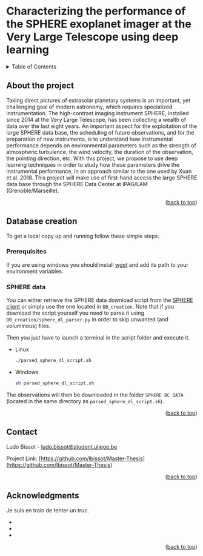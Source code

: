 # Characterizing the performance of the SPHERE exoplanet imager at the Very Large Telescope using deep learning
<a name="readme-top"></a>

<!-- TABLE OF CONTENTS -->
<details>
<summary>Table of Contents</summary>
    <ol>
        <li>
            <a href='#About-the-project'>About the project</a>
        </li>
        <li>
        <a href="#Database-creation">Database creation</a>
            <ul>
                <li><a href="#Prerequisites">Prerequisites</a>
            </ul>
            <ul>
                <li><a href="#SPHERE-DATA">SPHERE DATA</a>
            </ul>
        </li>
        <li>
            <a href='#Contact'>Contact</a>
        </li>
    </ol>
</details>



<!-- ABOUT THE PROJECT -->
## About the project

<!-- [![Product Name Screen Shot][product-screenshot]](https://example.com) -->

Taking direct pictures of extrasolar planetary systems is an important, yet challenging goal of modern astronomy, which requires specialized instrumentation. The high-contrast imaging instrument SPHERE, installed since 2014 at the Very Large Telescope, has been collecting a wealth of data over the last eight years. An important aspect for the exploitation of the large SPHERE data base, the scheduling of future observations, and for the preparation of new instruments, is to understand how instrumental performance depends on environmental parameters such as the strength of atmospheric turbulence, the wind velocity, the duration of the observation, the pointing direction, etc. With this project, we propose to use deep learning techniques in order to study how these parameters drive the instrumental performance, in an approach similar to the one used by Xuan et al. 2018. This project will make use of first-hand access the large SPHERE data base through the SPHERE Data Center at IPAG/LAM (Grenoble/Marseille).

<p align="right">(<a href="#readme-top">back to top</a>)</p>


<!-- GETTING STARTED -->
## Database creation

To get a local copy up and running follow these simple steps.

### Prerequisites

If you are using windows you should install [wget](https://gnuwin32.sourceforge.net/packages/wget.htm) and add its path to your environment variables.

### SPHERE data

You can either retrieve the SPHERE data download script from the [SPHERE client](https://sphere.osug.fr/spip.php?rubrique34&lang=fr) or simply use the one located in `DB_creation`. 
Note that if you download the script yourself you need to parse it using `DB_creation/sphere_dl_parser.py` in order to skip unwanted (and voluminous) files.

Then you just have to launch a terminal in the script folder and execute it.

* Linux
  ```sh
  ./parsed_sphere_dl_script.sh
  ```

* Windows
  ```sh
  sh parsed_sphere_dl_script.sh
  ```

The observations will then be downloaded in the folder `SPHERE DC DATA` (located in the same directory as `parsed_sphere_dl_script.sh`).

<!-- ### Installation

1. Get a free API Key at [https://example.com](https://example.com)
2. Clone the repo
   ```sh
   git clone https://github.com/github_username/repo_name.git
   ```
3. Install NPM packages
   ```sh
   npm install
   ```
4. Enter your API in `config.js`
   ```js
   const API_KEY = 'ENTER YOUR API';
   ``` -->

<p align="right">(<a href="#readme-top">back to top</a>)</p>


<!-- CONTACT -->
## Contact

Ludo Bissot - ludo.bissot@student.uliege.be

Project Link: [https://github.com/lbissot/Master-Thesis](https://github.com/lbissot/Master-Thesis)

<p align="right">(<a href="#readme-top">back to top</a>)</p>



<!-- ACKNOWLEDGMENTS -->
## Acknowledgments

Je suis en train de tenter un truc.

* []()
* []()
* []()

<p align="right">(<a href="#readme-top">back to top</a>)</p>
